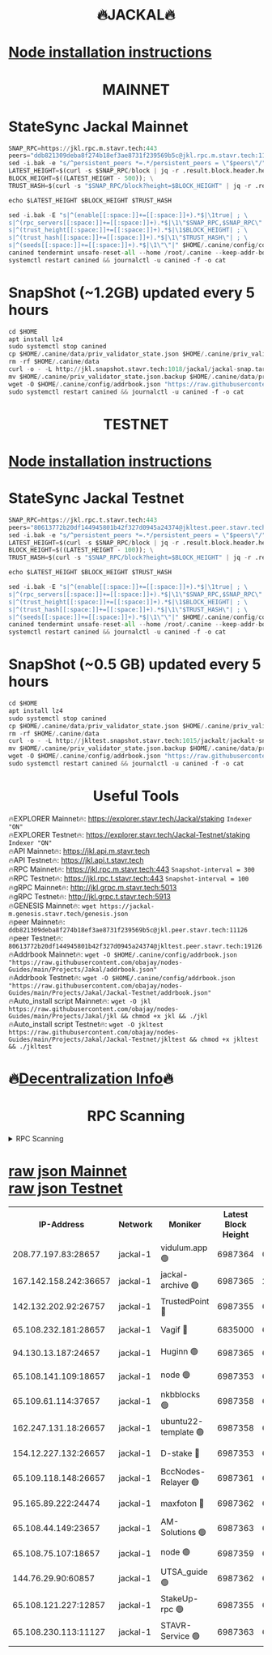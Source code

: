 <h1 align="center"> 🔥JACKAL🔥</h1>

[Node installation instructions](https://github.com/obajay/nodes-Guides/tree/main/Projects/Jakal)
=

<h1 align="center"> MAINNET</h1>

# StateSync Jackal Mainnet
```python
SNAP_RPC=https://jkl.rpc.m.stavr.tech:443
peers="ddb821309deba8f274b18ef3ae8731f239569b5c@jkl.rpc.m.stavr.tech:11126"
sed -i.bak -e "s/^persistent_peers *=.*/persistent_peers = \"$peers\"/" $HOME/.canine/config/config.toml
LATEST_HEIGHT=$(curl -s $SNAP_RPC/block | jq -r .result.block.header.height); \
BLOCK_HEIGHT=$((LATEST_HEIGHT - 500)); \
TRUST_HASH=$(curl -s "$SNAP_RPC/block?height=$BLOCK_HEIGHT" | jq -r .result.block_id.hash)

echo $LATEST_HEIGHT $BLOCK_HEIGHT $TRUST_HASH

sed -i.bak -E "s|^(enable[[:space:]]+=[[:space:]]+).*$|\1true| ; \
s|^(rpc_servers[[:space:]]+=[[:space:]]+).*$|\1\"$SNAP_RPC,$SNAP_RPC\"| ; \
s|^(trust_height[[:space:]]+=[[:space:]]+).*$|\1$BLOCK_HEIGHT| ; \
s|^(trust_hash[[:space:]]+=[[:space:]]+).*$|\1\"$TRUST_HASH\"| ; \
s|^(seeds[[:space:]]+=[[:space:]]+).*$|\1\"\"|" $HOME/.canine/config/config.toml
canined tendermint unsafe-reset-all --home /root/.canine --keep-addr-book
systemctl restart canined && journalctl -u canined -f -o cat
```
# SnapShot (~1.2GB) updated every 5 hours
```python
cd $HOME
apt install lz4
sudo systemctl stop canined
cp $HOME/.canine/data/priv_validator_state.json $HOME/.canine/priv_validator_state.json.backup
rm -rf $HOME/.canine/data
curl -o - -L http://jkl.snapshot.stavr.tech:1018/jackal/jackal-snap.tar.lz4 | lz4 -c -d - | tar -x -C $HOME/.canine --strip-components 2
mv $HOME/.canine/priv_validator_state.json.backup $HOME/.canine/data/priv_validator_state.json
wget -O $HOME/.canine/config/addrbook.json "https://raw.githubusercontent.com/obajay/nodes-Guides/main/Projects/Jakal/addrbook.json"
sudo systemctl restart canined && journalctl -u canined -f -o cat
```

<h1 align="center"> TESTNET</h1>

[Node installation instructions](https://github.com/obajay/nodes-Guides/tree/main/Projects/Jakal/Jackal-Testnet)
=

# StateSync Jackal Testnet
```python
SNAP_RPC=https://jkl.rpc.t.stavr.tech:443
peers="80613772b20df144945801b42f327d0945a24374@jkltest.peer.stavr.tech:19126"
sed -i.bak -e "s/^persistent_peers *=.*/persistent_peers = \"$peers\"/" $HOME/.canine/config/config.toml
LATEST_HEIGHT=$(curl -s $SNAP_RPC/block | jq -r .result.block.header.height); \
BLOCK_HEIGHT=$((LATEST_HEIGHT - 100)); \
TRUST_HASH=$(curl -s "$SNAP_RPC/block?height=$BLOCK_HEIGHT" | jq -r .result.block_id.hash)

echo $LATEST_HEIGHT $BLOCK_HEIGHT $TRUST_HASH

sed -i.bak -E "s|^(enable[[:space:]]+=[[:space:]]+).*$|\1true| ; \
s|^(rpc_servers[[:space:]]+=[[:space:]]+).*$|\1\"$SNAP_RPC,$SNAP_RPC\"| ; \
s|^(trust_height[[:space:]]+=[[:space:]]+).*$|\1$BLOCK_HEIGHT| ; \
s|^(trust_hash[[:space:]]+=[[:space:]]+).*$|\1\"$TRUST_HASH\"| ; \
s|^(seeds[[:space:]]+=[[:space:]]+).*$|\1\"\"|" $HOME/.canine/config/config.toml
canined tendermint unsafe-reset-all --home /root/.canine --keep-addr-book
systemctl restart canined && journalctl -u canined -f -o cat
```
# SnapShot (~0.5 GB) updated every 5 hours
```python
cd $HOME
apt install lz4
sudo systemctl stop canined
cp $HOME/.canine/data/priv_validator_state.json $HOME/.canine/priv_validator_state.json.backup
rm -rf $HOME/.canine/data
curl -o - -L http://jkltest.snapshot.stavr.tech:1015/jackalt/jackalt-snap.tar.lz4 | lz4 -c -d - | tar -x -C $HOME/.canine --strip-components 2
mv $HOME/.canine/priv_validator_state.json.backup $HOME/.canine/data/priv_validator_state.json
wget -O $HOME/.canine/config/addrbook.json "https://raw.githubusercontent.com/obajay/nodes-Guides/main/Projects/Jakal/Jackal-Testnet/addrbook.json"
sudo systemctl restart canined && journalctl -u canined -f -o cat
```

 <h1 align="center"> Useful Tools</h1>

🔥EXPLORER Mainnet🔥:      https://explorer.stavr.tech/Jackal/staking		        `Indexer "ON"` \
🔥EXPLORER Testnet🔥:      https://explorer.stavr.tech/Jackal-Testnet/staking     `Indexer "ON"` \
🔥API Mainnet🔥: 			 		 https://jkl.api.m.stavr.tech \
🔥API Testnet🔥: 			 		 https://jkl.api.t.stavr.tech \
🔥RPC Mainnet🔥:           https://jkl.rpc.m.stavr.tech:443              `Snapshot-interval = 300` \
🔥RPC Testnet🔥:           https://jkl.rpc.t.stavr.tech:443              `Snapshot-interval = 100` \
🔥gRPC Mainnet🔥:          http://jkl.grpc.m.stavr.tech:5013 \
🔥gRPC Testnet🔥:          http://jkl.grpc.t.stavr.tech:5913 \
🔥GENESIS Mainnet🔥:    `wget https://jackal-m.genesis.stavr.tech/genesis.json` \
🔥peer Mainnet🔥:					 `ddb821309deba8f274b18ef3ae8731f239569b5c@jkl.peer.stavr.tech:11126` \
🔥peer Testnet🔥:					 `80613772b20df144945801b42f327d0945a24374@jkltest.peer.stavr.tech:19126` \
🔥Addrbook Mainnet🔥:    ```wget -O $HOME/.canine/config/addrbook.json "https://raw.githubusercontent.com/obajay/nodes-Guides/main/Projects/Jakal/addrbook.json"``` \
🔥Addrbook Testnet🔥:    ```wget -O $HOME/.canine/config/addrbook.json "https://raw.githubusercontent.com/obajay/nodes-Guides/main/Projects/Jakal/Jackal-Testnet/addrbook.json"``` \
🔥Auto_install script Mainnet🔥: ```wget -O jkl https://raw.githubusercontent.com/obajay/nodes-Guides/main/Projects/Jakal/jkl && chmod +x jkl && ./jkl``` \
🔥Auto_install script Testnet🔥: ```wget -O jkltest https://raw.githubusercontent.com/obajay/nodes-Guides/main/Projects/Jakal/Jackal-Testnet/jkltest && chmod +x jkltest && ./jkltest```

🔥[Decentralization Info](https://github.com/obajay/StateSync-snapshots/tree/main/Projects/Jackal/Decentralization)🔥
=

<h1 align="center"> RPC Scanning</h1>

<details>
<summary>RPC Scanning</summary>

<h2 align="center"> We scan nodes in real time every 4 hours. And we provide the final result of RPC endpoints.
We cannot influence the operation of these nodes in any way. </h2>


```python
If Voting Power is higher than 0 --> then the Node is a validator of the network and may be subject to attack and be a potential threat to the chain.
```
```python
We marked such validators with a red symbol
```

</details>

[raw json Mainnet](https://rpc-check.jaclalm.stavr.tech/jaclalm/rpc-jaclalm-result.json) \
[raw json Testnet](https://github.com/obajay/StateSync-snapshots/tree/main/Projects/Jackal/Rpc-Check-Testnet)
=

<table><tr><th>IP-Address</th><th>Network</th><th>Moniker</th><th>Latest Block Height</th><th>Earliest Block Height</th><th>Catching Up</th><th>Tx Index</th><th>Voting Power</th><th>Scan Time</th></tr><tr><td>208.77.197.83:28657</td><td>jackal-1</td><td>vidulum.app 🟢</td><td>6987364</td><td>0</td><td>False</td><td>on</td><td>0</td><td>2024-03-23T11:58:14.964733161UTC</td></tr><tr><td>167.142.158.242:36657</td><td>jackal-1</td><td>jackal-archive 🟢</td><td>6987365</td><td>2770293</td><td>False</td><td>on</td><td>0</td><td>2024-03-23T11:58:17.745476840UTC</td></tr><tr><td>142.132.202.92:26757</td><td>jackal-1</td><td>TrustedPoint 🔴</td><td>6987355</td><td>6129401</td><td>False</td><td>on</td><td>298059</td><td>2024-03-23T11:57:23.719350566UTC</td></tr><tr><td>65.108.232.181:28657</td><td>jackal-1</td><td>Vagif 🔴</td><td>6835000</td><td>6462201</td><td>False</td><td>off</td><td>60003</td><td>2024-03-23T11:58:04.991076992UTC</td></tr><tr><td>94.130.13.187:24657</td><td>jackal-1</td><td>Huginn 🟢</td><td>6987365</td><td>6707772</td><td>False</td><td>on</td><td>0</td><td>2024-03-23T11:58:22.019594538UTC</td></tr><tr><td>65.108.141.109:18657</td><td>jackal-1</td><td>node 🟢</td><td>6987353</td><td>6773189</td><td>False</td><td>on</td><td>0</td><td>2024-03-23T11:57:11.250700258UTC</td></tr><tr><td>65.109.61.114:37657</td><td>jackal-1</td><td>nkbblocks 🟢</td><td>6987358</td><td>6785101</td><td>False</td><td>on</td><td>0</td><td>2024-03-23T11:57:39.285208367UTC</td></tr><tr><td>162.247.131.18:26657</td><td>jackal-1</td><td>ubuntu22-template 🟢</td><td>6987358</td><td>6836503</td><td>False</td><td>off</td><td>0</td><td>2024-03-23T11:57:36.932888826UTC</td></tr><tr><td>154.12.227.132:26657</td><td>jackal-1</td><td>D-stake 🔴</td><td>6987353</td><td>6836601</td><td>False</td><td>off</td><td>130248</td><td>2024-03-23T11:57:08.906498062UTC</td></tr><tr><td>65.109.118.148:26657</td><td>jackal-1</td><td>BccNodes-Relayer 🟢</td><td>6987361</td><td>6882401</td><td>False</td><td>on</td><td>0</td><td>2024-03-23T11:57:58.235028622UTC</td></tr><tr><td>95.165.89.222:24474</td><td>jackal-1</td><td>maxfoton 🔴</td><td>6987362</td><td>6887362</td><td>False</td><td>off</td><td>117959</td><td>2024-03-23T11:58:05.408199181UTC</td></tr><tr><td>65.108.44.149:23657</td><td>jackal-1</td><td>AM-Solutions 🟢</td><td>6987363</td><td>6891001</td><td>False</td><td>on</td><td>0</td><td>2024-03-23T11:58:07.753350578UTC</td></tr><tr><td>65.108.75.107:18657</td><td>jackal-1</td><td>node 🟢</td><td>6987359</td><td>6891691</td><td>False</td><td>on</td><td>0</td><td>2024-03-23T11:57:43.710408836UTC</td></tr><tr><td>144.76.29.90:60857</td><td>jackal-1</td><td>UTSA_guide 🟢</td><td>6987362</td><td>6902855</td><td>False</td><td>on</td><td>0</td><td>2024-03-23T11:58:00.491797019UTC</td></tr><tr><td>65.108.121.227:12857</td><td>jackal-1</td><td>StakeUp-rpc 🟢</td><td>6987355</td><td>6905701</td><td>False</td><td>on</td><td>0</td><td>2024-03-23T11:57:24.007286473UTC</td></tr><tr><td>65.108.230.113:11127</td><td>jackal-1</td><td>STAVR-Service 🟢</td><td>6987363</td><td>6985001</td><td>False</td><td>on</td><td>0</td><td>2024-03-23T11:58:10.105587261UTC</td></tr></table>
